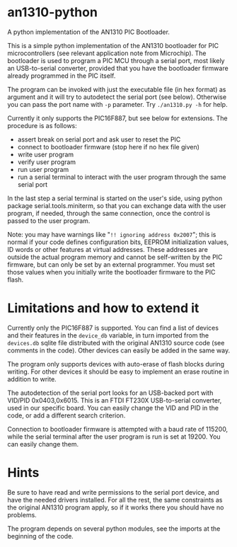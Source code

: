 # an1310-python
A python implementation of the AN1310 PIC Bootloader.

This is a simple python implementation of the AN1310 bootloader for PIC microcontrollers (see relevant application note from Microchip). The bootloader is used to program a PIC MCU through a serial port, most likely an USB-to-serial converter, provided that you have the bootloader firmware already programmed in the PIC itself.

The program can be invoked with just the executable file (in hex format) as argument and it will try to autodetect the serial port (see below). Otherwise you can pass the port name with `-p` parameter. Try `./an1310.py -h` for help.

Currently it only supports the PIC16F887, but see below for extensions. The procedure is as follows:
- assert break on serial port and ask user to reset the PIC
- connect to bootloader firmware (stop here if no hex file given)
- write user program
- verify user program
- run user program
- run a serial terminal to interact with the user program through the same serial port

In the last step a serial terminal is started on the user's side, using python package serial.tools.miniterm, so that you can exchange data with the user program, if needed, through the same connection, once the control is passed to the user program.

Note: you may have warnings like "`!! ignoring address 0x2007`"; this is normal if your code defines configuration bits, EEPROM initialization values, ID words or other features at virtual addresses. These addresses are outside the actual program memory and cannot be self-written by the PIC firmware, but can only be set by an external programmer. You must set those values when you initially write the bootloader firmware to the PIC flash.

Limitations and how to extend it
================================

Currently only the PIC16F887 is supported. You can find a list of devices and their features in the `device_db` variable, in turn imported from the `devices.db` sqlite file distributed with the original AN1310 source code (see comments in the code). Other devices can easily be added in the same way.

The program only supports devices with auto-erase of flash blocks during writing. For other devices it should be easy to implement an erase routine in addition to write.

The autodetection of the serial port looks for an USB-backed port with VID/PID 0x0403,0x6015. This is an FTDI FT230X USB-to-serial converter, used in our specific board. You can easily change the VID and PID in the code, or add a different search criterion.

Connection to bootloader firmware is attempted with a baud rate of 115200, while the serial terminal after the user program is run is set at 19200. You can easily change them.

Hints
=====

Be sure to have read and write permissions to the serial port device, and have the needed drivers installed. For all the rest, the same constraints as the original AN1310 program apply, so if it works there you should have no problems. 

The program depends on several python modules, see the imports at the beginning of the code.
